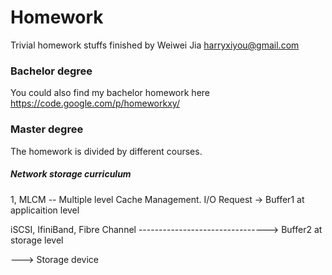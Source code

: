 Homework
========

Trivial homework stuffs finished by Weiwei Jia <harryxiyou@gmail.com>

### Bachelor degree

You could also find my bachelor homework here
https://code.google.com/p/homeworkxy/

### Master degree

The homework is divided by different courses.

##### Network storage curriculum

1, MLCM -- Multiple level Cache Management.
   I/O Request -> Buffer1 at applicaition level 
   
   iSCSI, IfiniBand, Fibre Channel
   --------------------------------> Buffer2 at storage level
   
   ---> Storage device
